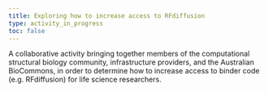 ```yaml
---
title: Exploring how to increase access to RFdiffusion
type: activity_in_progress
toc: false
---
```


A collaborative activity bringing together members of the computational structural biology community, infrastructure providers, and the Australian BioCommons, in order to determine how to increase access to binder code (e.g. RFdiffusion) for life science researchers.
